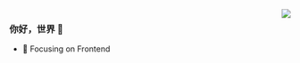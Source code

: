 <img align="right" src="https://github-readme-stats.vercel.app/api?username=xiaoweiaaa&show_icons=true&icon_color=CE1D2D&text_color=718096&bg_color=ffffff&hide_title=true" />

### 你好，世界 👋

- :orange_book: Focusing on Frontend

